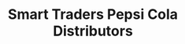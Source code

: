 ---
title: "Smart Traders Pepsi Cola Distributors"
url: /lahore/smart-traders-pepsi-cola-distributors/
shop: Großhandel
---